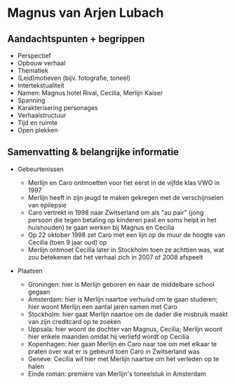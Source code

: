 # Magnus van Arjen Lubach

## Aandachtspunten + begrippen

- Perspectief
- Opbouw verhaal
- Thematiek
- (Leid)motieven (bijv. fotografie, toneel)
- Intertekstualiteit
- Namen: Magnus hotel Rival, Cecilia, Merlijn Kaiser
- Spanning
- Karakterisering personages
- Verhaalstructuur
- Tijd en ruimte
- Open plekken

## Samenvatting & belangrijke informatie

- Gebeurtenissen
  - Merlijn en Caro ontmoetten voor het eerst in de vijfde klas VWO in 1997
  - Merlijn heeft in zijn jeugd te maken gekregen met de verschijnselen van epilepsie
  - Caro vertrekt in 1998 naar Zwitserland om als "au pair" (jong persoon die tegen betaling op kinderen past en soms helpt in het huishouden) te gaan werken bij Magnus en Cecilia
  - Op 22 oktober 1998 zet Caro met een lijn op de muur de hoogte van Cecilia (toen 9 jaar oud) op
  - Merlijn ontmoet Cecilia later in Stockholm toen ze achttien was, wat zou betekenen dat het verhaal zich in 2007 of 2008 afspeelt

- Plaatsen
  - Groningen: hier is Merlijn geboren en naar de middelbare school gegaan
  - Amsterdam: hier is Merlijn naartoe verhuisd om te gaan studeren; hier woont Merlijn een aantal jaren samen met Caro
  - Stockholm: hier gaat Merlijn naartoe om de dader die misbruik maakt van zijn creditcard op te zoeken
  - Uppsala: hier woont de dochter van Magnus, Cecilia; Merlijn woont hier enkele maanden omdat hij verliefd wordt op Cecilia
  - Kopenhagen: hier gaan Merlijn en Caro naar toe om met elkaar te praten over wat er is gebeurd toen Caro in Zwitserland was
  - Geneve: Cecilia wil hier met Merlijn naartoe om het verleden op te halen
  - Einde roman: première van Merlijn's toneelstuk in Amsterdam
